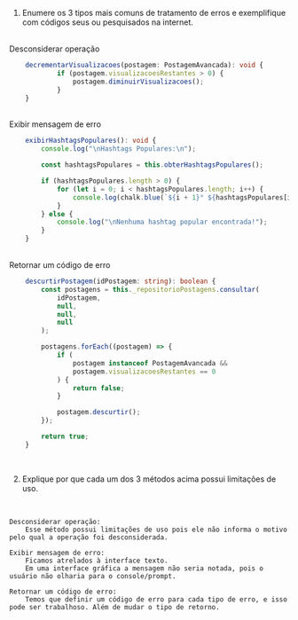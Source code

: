 1) Enumere os 3 tipos mais comuns de tratamento de erros e exemplifique com códigos seus ou pesquisados na internet.
<br>
Desconsiderar operação
<br>

```typescript
    decrementarVisualizacoes(postagem: PostagemAvancada): void {
            if (postagem.visualizacoesRestantes > 0) {
                postagem.diminuirVisualizacoes();
            }
    }
```

<br>
Exibir mensagem de erro
<br>

```typescript
    exibirHashtagsPopulares(): void {
        console.log("\nHashtags Populares:\n");

        const hashtagsPopulares = this.obterHashtagsPopulares();

        if (hashtagsPopulares.length > 0) {
            for (let i = 0; i < hashtagsPopulares.length; i++) {
                console.log(chalk.blue(`${i + 1}° ${hashtagsPopulares[i]}`));
            }
        } else {
            console.log("\nNenhuma hashtag popular encontrada!");
        }
    }
```

<br>
Retornar um código de erro
<br>

```typescript
    descurtirPostagem(idPostagem: string): boolean {
        const postagens = this._repositorioPostagens.consultar(
            idPostagem,
            null,
            null,
            null
        );

        postagens.forEach((postagem) => {
            if (
                postagem instanceof PostagemAvancada &&
                postagem.visualizacoesRestantes == 0
            ) {
                return false;
            }

            postagem.descurtir();
        });

        return true;
    }
```
<br>

2) Explique por que cada um dos 3 métodos acima possui limitações de uso.
<br>

``` Resposta:
Desconsiderar operação: 
    Esse método possui limitações de uso pois ele não informa o motivo pelo qual a operação foi desconsiderada.

Exibir mensagem de erro:
    Ficamos atrelados à interface texto.
    Em uma interface gráfica a mensagem não seria notada, pois o usuário não olharia para o console/prompt.

Retornar um código de erro:
    Temos que definir um código de erro para cada tipo de erro, e isso pode ser trabalhoso. Além de mudar o tipo de retorno.
```